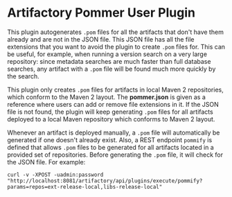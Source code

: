 Artifactory Pommer User Plugin
==============================

This plugin autogenerates `.pom` files for all the artifacts that don't have them already and are not in the JSON file. This JSON file has all the file extensions that you want to avoid the plugin to create `.pom` files for. This can be useful, for example, when running a version search on a very large repository: since metadata searches are much faster than full database searches, any artifact with a `.pom` file will be found much more quickly by the search. 

This plugin only creates `.pom` files for artifacts in local Maven 2 repositories, which conform to the Maven 2 layout. The **pommer.json** is given as a reference where users can add or remove file extensions in it. If the JSON file is not found, the plugin will keep generating `.pom` files for all artifacts deployed to a local Maven repository which conforms to Maven 2 layout.

Whenever an artifact is deployed manually,  a `.pom` file will automatically be generated if one doesn't already exist. Also, a REST endpoint `pommify` is defined that allows `.pom` files to be generated for all artifacts located in a provided set of repositories. Before generating the `.pom` file, it will check for the JSON file. For example:

``` shell
curl -v -XPOST -uadmin:password "http://localhost:8081/artifactory/api/plugins/execute/pommify?params=repos=ext-release-local,libs-release-local"
```
